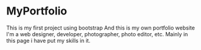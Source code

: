 # MyPortfolio
This is my first project using bootstrap
And this is my own portfolio website
I'm a web designer, developer, photographer, photo editor, etc.
Mainly in this page i have put my skills in it.
